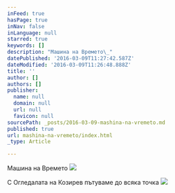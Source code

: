 ```yaml
---
inFeed: true
hasPage: true
inNav: false
inLanguage: null
starred: true
keywords: []
description: "Машина на Времето\_"
datePublished: '2016-03-09T11:27:42.587Z'
dateModified: '2016-03-09T11:26:48.888Z'
title: ''
author: []
authors: []
publisher:
  name: null
  domain: null
  url: null
  favicon: null
sourcePath: _posts/2016-03-09-mashina-na-vremeto.md
published: true
url: mashina-na-vremeto/index.html
_type: Article

---
```

Машина на Времето ![](https://the-grid-user-content.s3-us-west-2.amazonaws.com/5825c3eb-4117-4b60-8878-81a2cc791fb4.jpg)

С Огледалата на Козирев пътуваме до всяка точка ![](https://the-grid-user-content.s3-us-west-2.amazonaws.com/f9478bdc-dd0e-4680-91eb-8d43a5ea28b8.jpg)